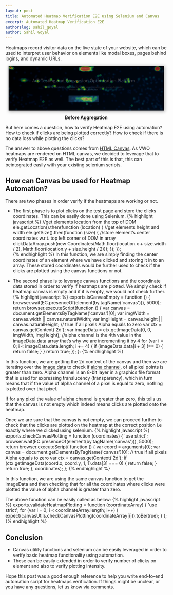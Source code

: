 ```yaml
---
layout: post
title: Automated Heatmap Verification E2E using Selenium and Canvas
excerpt: Automated Heatmap Verification E2E
authorslug: sahil_goyal
author: Sahil Goyal
---
```


Heatmaps record visitor data on the live state of your website, which can be used to interpret user behavior on elements like modal boxes, pages behind logins, and dynamic URLs.

<div style="text-align:center; margin: 10px;">
  <img src="/images/2018/04/heatmap.png" style="box-shadow: 2px 2px 10px 1px #aaa">
  <div style="margin: 10px;"><b>Before Aggregation</b></div>
</div>

But here comes a question, how to verify Heatmap E2E using automation? How to check if clicks are being plotted correctly? How to check if there is no data loss while plotting the clicks?

The answer to above questions comes from [HTML Canvas](https://en.wikipedia.org/wiki/Canvas_element). As VWO heatmaps are rendered on HTML canvas, we decided to leverage that to verify Heatmap E2E as well. The best part of this is that, this can beintegrated easily with your existing selenium scripts.


## How can Canvas be used for Heatmap Automation?
There are two phases in order verify if the heatmaps are working or not.

- The first phase is to plot clicks on the test page and store the clicks coordinates. This can be easily done using Selenium.
{% highlight javascript %}
//get elements location from the top of DOM
ele.getLocation().then(function (location) {
    //get elements height and width
    ele.getSize().then(function (size) {
        //store element’s center coordinates w.r.t. top left corner of DOM in array    
        clickDataArray.push(new Coordinates(Math.floor(location.x + size.width / 2), Math.floor(location.y + size.height / 2)));
    });
});   
{% endhighlight %}
In this function, we are simply finding the center coordinates of an element where we have clicked and storing it in to an array. These stored coordinates would be further used to check if the clicks are plotted using the canvas functions or not.

- The second phase is to leverage canvas functions and the coordinate data stored in order to verify if heatmaps are plotted. We simply check if heatmap canvas is empty and if it is empty, we would not check further.
{% highlight javascript %}
exports.isCanvasEmpty = function () {
    browser.wait(EC.presenceOf(element(by.tagName('canvas'))), 5000);
    return browser.executeScript(function () {
        var canvas = document.getElementsByTagName('canvas')[0];
        var imgWidth = canvas.width || canvas.naturalWidth;
        var imgHeight = canvas.height || canvas.naturalHeight;
        // true if all pixels Alpha equals to zero
        var ctx = canvas.getContext('2d');
        var imageData = ctx.getImageData(0, 0, imgWidth, imgHeight);
        //alpha channel is the 4th value in the imageData.data array that’s why we are incrementing it by 4
        for (var i = 0; i < imageData.data.length; i += 4) {
            if (imageData.data[i + 3] !== 0) {
                return false;
            }
        }
        return true;
    });
}:
{% endhighlight %}

In this function, we are getting the 2d context of the canvas and then we are iterating over the [image data](https://developer.mozilla.org/en-US/docs/Web/API/CanvasRenderingContext2D/getImageData) to check if [alpha channel](https://en.wikipedia.org/wiki/Alpha_compositing),  of all pixel points is greater than zero. Alpha channel is an 8-bit layer in a graphics file format that is used for expressing translucency (transparency), which in turn means that if the value of alpha channel of a pixel is equal to zero, nothing is plotted over that pixel.

If for any pixel the value of alpha channel is greater than zero, this tells us that the canvas is not empty which indeed means clicks are plotted onto the heatmap.

Once we are sure that the canvas is not empty, we can proceed further to check that the clicks are plotted on the heatmap at the correct position i.e exactly where we clicked using selenium.
{% highlight javascript %}
exports.checkCanvasPlotting = function (coordinates) {
    'use strict';
    browser.wait(EC.presenceOf(element(by.tagName('canvas'))), 5000);
    return browser.executeScript(
        function () {
            var coord = arguments[0];
            var canvas = document.getElementsByTagName('canvas')[0];
            // true if all pixels Alpha equals to zero
            var ctx = canvas.getContext('2d');
            if (ctx.getImageData(coord.x, coord.y, 1, 1).data[3] === 0) {
                return false;
            }
            return true;
    }, coordinates);
};
{% endhighlight %}

In this function, we are using the same canvas function to get the imageData and then checking that for all the coordinates where clicks were plotted the value of alpha channel is greater than zero.

The above function can be easily called as below:
{% highlight javascript %}
exports.validateHeatmapPlotting = function (coordinateArray) {
    'use strict';
    for (var i = 0; i < coordinateArray.length; i++) {
        expect(canvasUtils.checkCanvasPlotting(coordinateArray[i])).toBe(true);
    }
};
{% endhighlight %}


## Conclusion

- Canvas utility functions and selenium can be easily leveraged in order to verify basic heatmap functionality using automation.
- These can be easily extended in order to verify number of clicks on element and also to verify plotting intensity.

Hope this post was a good enough reference to help you write end-to-end automation script for heatmaps verification. If things might be unclear, or you have any questions, let us know via comments.